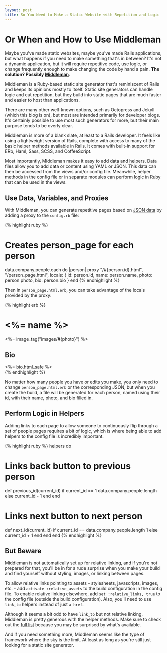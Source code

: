```yaml
---
layout: post
title: So You Need to Make a Static Website with Repetition and Logic
---
```


Or When and How to Use Middleman
==========
Maybe you've made static websites, maybe you've made Rails applications, but what
happens if you need to make something that's in between? It's not a dynamic
application, but it will require repetitive code, use logic, or
change frequently enough to make changing the code by hand a pain.
<strong>The solution? Possibly
[Middleman](https://middlemanapp.com)</strong>.

Middleman is a Ruby-based static
site generator that's reminiscent of Rails and keeps its opinions mostly to
itself. Static site generators can handle logic and cut repetition, but they
build into static pages that are much faster and easier to host than
applications.

There are many other well-known options,
such as Octopress and Jekyll (which this blog is on), but most are intended primarily for
developer blogs. It's certainly possible to use most such generators for more,
but their main purpose tends to be overly clear.

Middleman is more of a blank slate, at least to a Rails developer. It feels
like using a lightweight version of Rails, complete with access
to many of the basic helper methods available in Rails. It comes with built-in support
for ERb, Haml, Sass, SCSS, and CoffeeScript.

Most importantly, Middleman makes it easy to add data and helpers. Data files allow you to
add data or content using YAML or JSON. This data can then be accessed from the
views and/or config file. Meanwhile, helper methods in the
config file or in separate modules can perform logic in Ruby that can be used in
the views.

Use Data, Variables, and Proxies
----------
With Middleman, you can generate repetitive pages based on
[JSON data](https://middlemanapp.com/advanced/data_files/) by adding a
proxy to the `config.rb` file:

{% highlight ruby %}
# Creates person_page for each person
data.company.people.each do |person|
  proxy "/#{person.id}.html", "/person_page.html", locals: {
    id: person.id,
    name: person.name,
    photo: person.photo,
    bio: person.bio
  }
end
{% endhighlight %}

Then in `person_page.html.erb`, you can take advantage of the locals provided by
the proxy:

{% highlight erb %}
<div id="person-info">
  <h1><%= name %></h1>

  <%= image_tag("images/#{photo}") %>

  <h2>Bio</h2>
  <%= bio.html_safe %>
</div>
{% endhighlight %}

No matter how many people you have or edits you make, you only need to change
`person_page.html.erb` or the corresponding JSON, but when you create the build,
a file will be generated for each person, named using their id, with their name,
photo, and bio filled in.

Perform Logic in Helpers
---------
Adding links to each page to allow someone to continuously flip through a set of
people pages requires a bit of logic, which is where being able to add helpers
to the config file is incredibly important.

{% highlight ruby %}
helpers do
  # Links back button to previous person
  def previous_id(current_id)
    if current_id == 1
      data.company.people.length
    else
      current_id - 1
    end
  end

  # Links next button to next person
  def next_id(current_id)
    if current_id == data.company.people.length
      1
    else
      current_id + 1
    end
  end
end
{% endhighlight %}

But Beware
----------
Middleman is not
automatically set up for relative linking, and if you're not prepared for that,
you'll be in for a rude surprise when you make your build and find yourself without
styling, images, or linking between pages.

To allow relative links pointing to
assets - stylesheets, javascripts, images, etc. -
add `activate :relative_assets` to the build configuration in the
config file. To enable relative linking elsewhere, add `set :relative_links,
true` to the config file (outside the build configuration). Also, you'll
need to use `link_to` helpers instead of just `a href`.

Although it seems a bit odd to have `link_to` but not relative linking,
Middleman is pretty generous with the helper methods. Make sure to
check out the [full list](https://middlemanapp.com/basics/helper_methods/)
because you may be surprised by what's available.

And if you need something more, Middleman seems like the type of framework where
the sky is the limit. At least as long as you're still just looking for a static site
generator.
